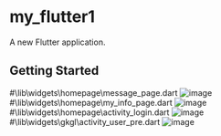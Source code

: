 # my_flutter1

A new Flutter application.

## Getting Started
#\lib\widgets\homepage\message_page.dart
![image](https://user-images.githubusercontent.com/29883270/112405501-5c91f680-8d4d-11eb-975e-8afbee005a16.png)
#\lib\widgets\homepage\my_info_page.dart
![image](https://user-images.githubusercontent.com/29883270/112405551-759aa780-8d4d-11eb-84a6-d04e7320f5a0.png)
#\lib\widgets\homepage\activity_login.dart
![image](https://user-images.githubusercontent.com/29883270/112405566-7cc1b580-8d4d-11eb-8ca5-34a81095b587.png)
#\lib\widgets\gkgl\activity_user_pre.dart
![image](https://user-images.githubusercontent.com/29883270/112405576-83502d00-8d4d-11eb-9d98-3a976b235cb6.png)
